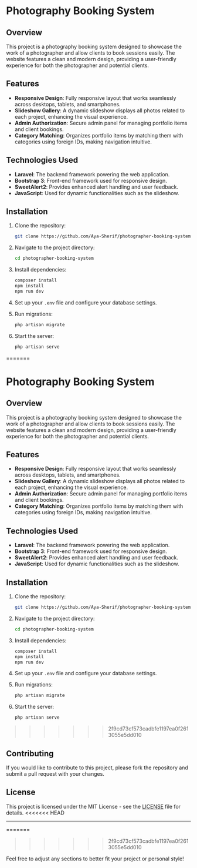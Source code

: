 

# Photography Booking System

## Overview

This project is a photography booking system designed to showcase the work of a photographer and allow clients to book sessions easily. The website features a clean and modern design, providing a user-friendly experience for both the photographer and potential clients.

## Features

- **Responsive Design**: Fully responsive layout that works seamlessly across desktops, tablets, and smartphones.
- **Slideshow Gallery**: A dynamic slideshow displays all photos related to each project, enhancing the visual experience.
- **Admin Authorization**: Secure admin panel for managing portfolio items and client bookings.
- **Category Matching**: Organizes portfolio items by matching them with categories using foreign IDs, making navigation intuitive.

## Technologies Used

- **Laravel**: The backend framework powering the web application.
- **Bootstrap 3**: Front-end framework used for responsive design.
- **SweetAlert2**: Provides enhanced alert handling and user feedback.
- **JavaScript**: Used for dynamic functionalities such as the slideshow.

## Installation

1. Clone the repository:
   
   ```bash
   git clone https://github.com/Aya-Sherif/photographer-booking-system.git
   ```

2. Navigate to the project directory:
   
   ```bash
   cd photographer-booking-system
   ```

3. Install dependencies:
   
   ```bash
   composer install
   npm install
   npm run dev
   ```

4. Set up your `.env` file and configure your database settings.

5. Run migrations:
   
   ```bash
   php artisan migrate
   ```

6. Start the server:
   
   ```bash
   php artisan serve
   ```

=======

# Photography Booking System

## Overview

This project is a photography booking system designed to showcase the work of a photographer and allow clients to book sessions easily. The website features a clean and modern design, providing a user-friendly experience for both the photographer and potential clients.

## Features

- **Responsive Design**: Fully responsive layout that works seamlessly across desktops, tablets, and smartphones.
- **Slideshow Gallery**: A dynamic slideshow displays all photos related to each project, enhancing the visual experience.
- **Admin Authorization**: Secure admin panel for managing portfolio items and client bookings.
- **Category Matching**: Organizes portfolio items by matching them with categories using foreign IDs, making navigation intuitive.

## Technologies Used

- **Laravel**: The backend framework powering the web application.
- **Bootstrap 3**: Front-end framework used for responsive design.
- **SweetAlert2**: Provides enhanced alert handling and user feedback.
- **JavaScript**: Used for dynamic functionalities such as the slideshow.

## Installation

1. Clone the repository:
   
   ```bash
   git clone https://github.com/Aya-Sherif/photographer-booking-system.git
   ```

2. Navigate to the project directory:
   
   ```bash
   cd photographer-booking-system
   ```

3. Install dependencies:
   
   ```bash
   composer install
   npm install
   npm run dev
   ```

4. Set up your `.env` file and configure your database settings.

5. Run migrations:
   
   ```bash
   php artisan migrate
   ```

6. Start the server:
   
   ```bash
   php artisan serve
   ```

> > > > > > > 2f9cd73cf573cadbfe1197ea0f2613055e5dd010

## Contributing

If you would like to contribute to this project, please fork the repository and submit a pull request with your changes.

## License

This project is licensed under the MIT License - see the [LICENSE](LICENSE) file for details.
<<<<<<< HEAD

---

=======

> > > > > > > 2f9cd73cf573cadbfe1197ea0f2613055e5dd010

Feel free to adjust any sections to better fit your project or personal style!

